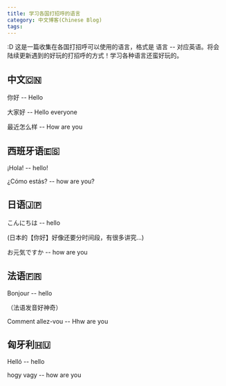 ```yaml
---
title: 学习各国打招呼的语言
category: 中文博客(Chinese Blog)
tags:
---
```

:D
这是一篇收集在各国打招呼可以使用的语言，格式是 语言 -- 对应英语。将会陆续更新遇到的好玩的打招呼的方式！学习各种语言还蛮好玩的。

## 中文🇨🇳

你好 -- Hello

大家好 -- Hello everyone

最近怎么样 -- How are you

## 西班牙语🇪🇸

¡Hola! -- hello!

¿Cómo estás? -- how are you?

## 日语🇯🇵

こんにちは -- hello

(日本的【你好】好像还要分时间段，有很多讲究...)

お元気ですか -- how are you

## 法语🇫🇷

Bonjour -- hello

（法语发音好神奇）

Comment allez-vou -- Hhw are you

## 匈牙利🇭🇺

Helló -- hello

hogy vagy -- how are you